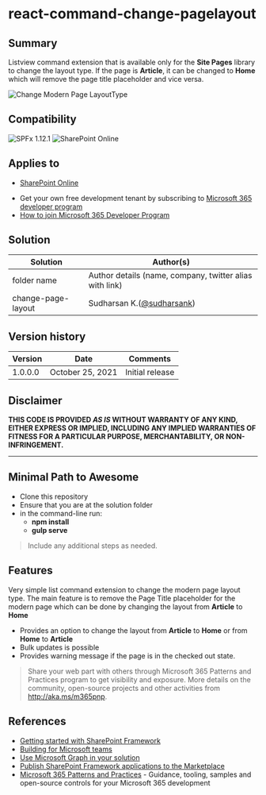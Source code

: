 # react-command-change-pagelayout

## Summary

Listview command extension that is available only for the **Site Pages** library to change the layout type. If the page is **Article**, it can be changed to **Home** which will remove the page title placeholder and vice versa.

![Change Modern Page LayoutType](./assets/Change-Layouttype.gif "Preview")

## Compatibility

![SPFx 1.12.1](https://img.shields.io/badge/SPFx-1.12.1-green.svg) 
![SharePoint Online](https://img.shields.io/badge/SharePoint-Online-yellow.svg) 

## Applies to

* [SharePoint Online](https://docs.microsoft.com/sharepoint/dev/spfx/sharepoint-framework-overview)

- Get your own free development tenant by subscribing to [Microsoft 365 developer program](http://aka.ms/o365devprogram)
- [How to join Microsoft 365 Developer Program](https://youtu.be/jjGo3FVNqR4) 

## Solution

Solution|Author(s)
--------|---------
folder name | Author details (name, company, twitter alias with link)
change-page-layout | Sudharsan K.([@sudharsank](https://twitter.com/sudharsank))

## Version history

Version|Date|Comments
-------|----|--------
1.0.0.0|October 25, 2021|Initial release

## Disclaimer

**THIS CODE IS PROVIDED *AS IS* WITHOUT WARRANTY OF ANY KIND, EITHER EXPRESS OR IMPLIED, INCLUDING ANY IMPLIED WARRANTIES OF FITNESS FOR A PARTICULAR PURPOSE, MERCHANTABILITY, OR NON-INFRINGEMENT.**

---

## Minimal Path to Awesome

- Clone this repository
- Ensure that you are at the solution folder
- in the command-line run:
  - **npm install**
  - **gulp serve**

> Include any additional steps as needed.

## Features

Very simple list command extension to change the modern page layout type. The main feature is to remove the Page Title placeholder for the modern page which can be done by changing the layout from **Article** to **Home**

- Provides an option to change the layout from **Article** to **Home** or from **Home** to **Article**
- Bulk updates is possible
- Provides warning message if the page is in the checked out state.

> Share your web part with others through Microsoft 365 Patterns and Practices program to get visibility and exposure. More details on the community, open-source projects and other activities from http://aka.ms/m365pnp.

## References

- [Getting started with SharePoint Framework](https://docs.microsoft.com/en-us/sharepoint/dev/spfx/set-up-your-developer-tenant)
- [Building for Microsoft teams](https://docs.microsoft.com/en-us/sharepoint/dev/spfx/build-for-teams-overview)
- [Use Microsoft Graph in your solution](https://docs.microsoft.com/en-us/sharepoint/dev/spfx/web-parts/get-started/using-microsoft-graph-apis)
- [Publish SharePoint Framework applications to the Marketplace](https://docs.microsoft.com/en-us/sharepoint/dev/spfx/publish-to-marketplace-overview)
- [Microsoft 365 Patterns and Practices](https://aka.ms/m365pnp) - Guidance, tooling, samples and open-source controls for your Microsoft 365 development